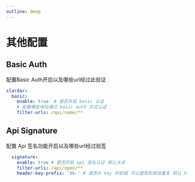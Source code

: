 ```yaml
---
outline: deep
---
```


# 其他配置

## Basic Auth
配置Basic Auth开启以及哪些url经过此验证
```yaml
slardar:
  basic:
    enable: true  # 是否开启 basic 认证
    # 配置哪些地址通过 basic auth 方式认证
    filter-urls: /api/name/**
```

## Api Signature
配置 Api 签名功能开启以及哪些url经过验签
```yaml
  signature:
    enable: true # 是否开启 api 签名认证 默认关闭
    filter-urls: /api/open/**
    header-key-prefix: 'Xk-' # 请求头 key 的前缀 可以避免和其他重复 默认 X-
```
